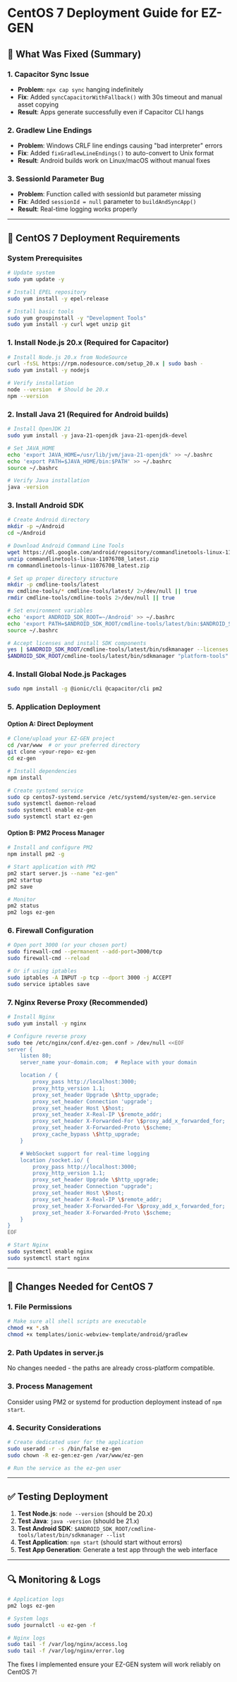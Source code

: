 # CentOS 7 Deployment Guide for EZ-GEN

## 🔧 What Was Fixed (Summary)

### 1. **Capacitor Sync Issue**
- **Problem**: `npx cap sync` hanging indefinitely
- **Fix**: Added `syncCapacitorWithFallback()` with 30s timeout and manual asset copying
- **Result**: Apps generate successfully even if Capacitor CLI hangs

### 2. **Gradlew Line Endings**
- **Problem**: Windows CRLF line endings causing "bad interpreter" errors
- **Fix**: Added `fixGradlewLineEndings()` to auto-convert to Unix format
- **Result**: Android builds work on Linux/macOS without manual fixes

### 3. **SessionId Parameter Bug**
- **Problem**: Function called with sessionId but parameter missing
- **Fix**: Added `sessionId = null` parameter to `buildAndSyncApp()`
- **Result**: Real-time logging works properly

---

## 🐧 CentOS 7 Deployment Requirements

### **System Prerequisites**
```bash
# Update system
sudo yum update -y

# Install EPEL repository
sudo yum install -y epel-release

# Install basic tools
sudo yum groupinstall -y "Development Tools"
sudo yum install -y curl wget unzip git
```

### **1. Install Node.js 20.x (Required for Capacitor)**
```bash
# Install Node.js 20.x from NodeSource
curl -fsSL https://rpm.nodesource.com/setup_20.x | sudo bash -
sudo yum install -y nodejs

# Verify installation
node --version  # Should be 20.x
npm --version
```

### **2. Install Java 21 (Required for Android builds)**
```bash
# Install OpenJDK 21
sudo yum install -y java-21-openjdk java-21-openjdk-devel

# Set JAVA_HOME
echo 'export JAVA_HOME=/usr/lib/jvm/java-21-openjdk' >> ~/.bashrc
echo 'export PATH=$JAVA_HOME/bin:$PATH' >> ~/.bashrc
source ~/.bashrc

# Verify Java installation
java -version
```

### **3. Install Android SDK**
```bash
# Create Android directory
mkdir -p ~/Android
cd ~/Android

# Download Android Command Line Tools
wget https://dl.google.com/android/repository/commandlinetools-linux-11076708_latest.zip
unzip commandlinetools-linux-11076708_latest.zip
rm commandlinetools-linux-11076708_latest.zip

# Set up proper directory structure
mkdir -p cmdline-tools/latest
mv cmdline-tools/* cmdline-tools/latest/ 2>/dev/null || true
rmdir cmdline-tools/cmdline-tools 2>/dev/null || true

# Set environment variables
echo 'export ANDROID_SDK_ROOT=~/Android' >> ~/.bashrc
echo 'export PATH=$ANDROID_SDK_ROOT/cmdline-tools/latest/bin:$ANDROID_SDK_ROOT/platform-tools:$PATH' >> ~/.bashrc
source ~/.bashrc

# Accept licenses and install SDK components
yes | $ANDROID_SDK_ROOT/cmdline-tools/latest/bin/sdkmanager --licenses
$ANDROID_SDK_ROOT/cmdline-tools/latest/bin/sdkmanager "platform-tools" "platforms;android-34" "build-tools;34.0.0"
```

### **4. Install Global Node.js Packages**
```bash
sudo npm install -g @ionic/cli @capacitor/cli pm2
```

### **5. Application Deployment**

#### **Option A: Direct Deployment**
```bash
# Clone/upload your EZ-GEN project
cd /var/www  # or your preferred directory
git clone <your-repo> ez-gen
cd ez-gen

# Install dependencies
npm install

# Create systemd service
sudo cp centos7-systemd.service /etc/systemd/system/ez-gen.service
sudo systemctl daemon-reload
sudo systemctl enable ez-gen
sudo systemctl start ez-gen
```

#### **Option B: PM2 Process Manager**
```bash
# Install and configure PM2
npm install pm2 -g

# Start application with PM2
pm2 start server.js --name "ez-gen"
pm2 startup
pm2 save

# Monitor
pm2 status
pm2 logs ez-gen
```

### **6. Firewall Configuration**
```bash
# Open port 3000 (or your chosen port)
sudo firewall-cmd --permanent --add-port=3000/tcp
sudo firewall-cmd --reload

# Or if using iptables
sudo iptables -A INPUT -p tcp --dport 3000 -j ACCEPT
sudo service iptables save
```

### **7. Nginx Reverse Proxy (Recommended)**
```bash
# Install Nginx
sudo yum install -y nginx

# Configure reverse proxy
sudo tee /etc/nginx/conf.d/ez-gen.conf > /dev/null <<EOF
server {
    listen 80;
    server_name your-domain.com;  # Replace with your domain

    location / {
        proxy_pass http://localhost:3000;
        proxy_http_version 1.1;
        proxy_set_header Upgrade \$http_upgrade;
        proxy_set_header Connection 'upgrade';
        proxy_set_header Host \$host;
        proxy_set_header X-Real-IP \$remote_addr;
        proxy_set_header X-Forwarded-For \$proxy_add_x_forwarded_for;
        proxy_set_header X-Forwarded-Proto \$scheme;
        proxy_cache_bypass \$http_upgrade;
    }

    # WebSocket support for real-time logging
    location /socket.io/ {
        proxy_pass http://localhost:3000;
        proxy_http_version 1.1;
        proxy_set_header Upgrade \$http_upgrade;
        proxy_set_header Connection "upgrade";
        proxy_set_header Host \$host;
        proxy_set_header X-Real-IP \$remote_addr;
        proxy_set_header X-Forwarded-For \$proxy_add_x_forwarded_for;
        proxy_set_header X-Forwarded-Proto \$scheme;
    }
}
EOF

# Start Nginx
sudo systemctl enable nginx
sudo systemctl start nginx
```

---

## 🚀 **Changes Needed for CentOS 7**

### **1. File Permissions**
```bash
# Make sure all shell scripts are executable
chmod +x *.sh
chmod +x templates/ionic-webview-template/android/gradlew
```

### **2. Path Updates in server.js**
No changes needed - the paths are already cross-platform compatible.

### **3. Process Management**
Consider using PM2 or systemd for production deployment instead of `npm start`.

### **4. Security Considerations**
```bash
# Create dedicated user for the application
sudo useradd -r -s /bin/false ez-gen
sudo chown -R ez-gen:ez-gen /var/www/ez-gen

# Run the service as the ez-gen user
```

---

## ✅ **Testing Deployment**

1. **Test Node.js**: `node --version` (should be 20.x)
2. **Test Java**: `java -version` (should be 21.x)
3. **Test Android SDK**: `$ANDROID_SDK_ROOT/cmdline-tools/latest/bin/sdkmanager --list`
4. **Test Application**: `npm start` (should start without errors)
5. **Test App Generation**: Generate a test app through the web interface

---

## 🔍 **Monitoring & Logs**

```bash
# Application logs
pm2 logs ez-gen

# System logs
sudo journalctl -u ez-gen -f

# Nginx logs
sudo tail -f /var/log/nginx/access.log
sudo tail -f /var/log/nginx/error.log
```

The fixes I implemented ensure your EZ-GEN system will work reliably on CentOS 7!
